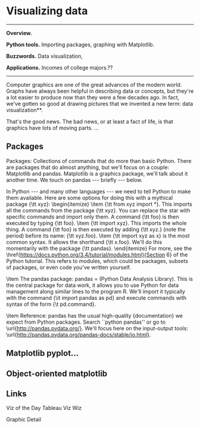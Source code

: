 # Visualizing data


---
**Overview.**

**Python tools.**  Importing packages, graphing with Matplotlib.

**Buzzwords.** Data visualization, 

**Applications.**  Incomes of college majors.??

---

Computer graphics are one of the great advances of the modern world.  Graphs have always been helpful in describing data or concepts, but they're a lot easier to produce now than they were a few decades ago. In fact, we've gotten so good at drawing pictures that we invented a new term:  data visualization**.

That's the good news.  The bad news, or at least a fact of life, is that graphics have lots of moving parts.  ...


## Packages

Packages:  Collections of commands that do more than basic Python.
There are packages that do almost anything, but we'll focus on a couple:
Matplotlib and pandas.  Matplotlib is a graphics package, we'll talk about it
another time.
We touch on pandas --- briefly --- below.

In Python --- and many other languages --- we need to tell Python to make them available.
Here are some options for doing this with a mythical package {\tt xyz}:
\begin{itemize}
\item {\tt from xyz import *}.
This imports all the commands from the package {\tt xyz}.
You can replace the star
with specific commands and import only them.
A command {\tt foo} is then executed by typing {\tt foo}.
\item {\tt import xyz}.  This imports the whole thing.
A command {\tt foo} is then executed by adding {\tt xyz.}
(note the period) before its name:  {\tt xyz.foo}.
\item {\tt import xyz as x} is the most common syntax.
It allows the shorthand {\tt x.foo}.
We'll do this momentarily with the package {\tt pandas}.
\end{itemize}
For more, see the
\href{https://docs.python.org/3.4/tutorial/modules.html}{Section 6}
of the Python tutorial.
This refers to modules, which could be packages, subsets of packages, or even
code you've written yourself.

\item The pandas package:  pandas = (Python Data Analysis Library).
This is the central package for data work,
it allows you to use Python for data management along similar
lines to the program R.
We'll import it typically with the command {\it import pandas as pd}
and execute commands with syntax of the form {\t pd.command}.

\item Reference:  pandas has the usual high-quality
{documentation}
we expect from Python packages.
Search ``python pandas'' or go to
\url{http://pandas.pydata.org/}.
We'll focus here on the input-output tools:
\url{http://pandas.pydata.org/pandas-docs/stable/io.html}.


##  Matplotlib pyplot...



## Object-oriented matplotlib



## Links 

Viz of the Day
Tableau
Viz Wiz

Graphic Detail



